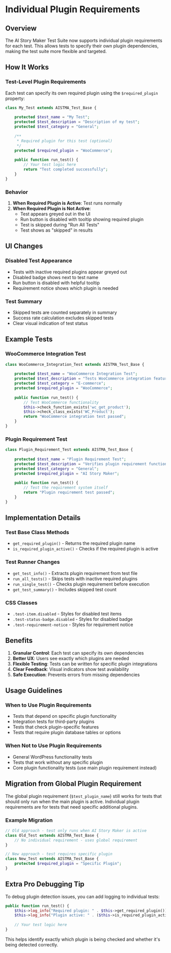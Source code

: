 # Individual Plugin Requirements

## Overview

The AI Story Maker Test Suite now supports individual plugin requirements for each test. This allows tests to specify their own plugin dependencies, making the test suite more flexible and targeted.

## How It Works

### Test-Level Plugin Requirements

Each test can specify its own required plugin using the `$required_plugin` property:

```php
class My_Test extends AISTMA_Test_Base {
    
    protected $test_name = "My Test";
    protected $test_description = "Description of my test";
    protected $test_category = "General";
    
    /**
     * Required plugin for this test (optional)
     */
    protected $required_plugin = "WooCommerce";
    
    public function run_test() {
        // Your test logic here
        return "Test completed successfully";
    }
}
```

### Behavior

1. **When Required Plugin is Active**: Test runs normally
2. **When Required Plugin is Not Active**: 
   - Test appears greyed out in the UI
   - Run button is disabled with tooltip showing required plugin
   - Test is skipped during "Run All Tests"
   - Test shows as "skipped" in results

## UI Changes

### Disabled Test Appearance
- Tests with inactive required plugins appear greyed out
- Disabled badge shows next to test name
- Run button is disabled with helpful tooltip
- Requirement notice shows which plugin is needed

### Test Summary
- Skipped tests are counted separately in summary
- Success rate calculation excludes skipped tests
- Clear visual indication of test status

## Example Tests

### WooCommerce Integration Test
```php
class WooCommerce_Integration_Test extends AISTMA_Test_Base {
    
    protected $test_name = "WooCommerce Integration Test";
    protected $test_description = "Tests WooCommerce integration features";
    protected $test_category = "E-commerce";
    protected $required_plugin = "WooCommerce";
    
    public function run_test() {
        // Test WooCommerce functionality
        $this->check_function_exists('wc_get_product');
        $this->check_class_exists('WC_Product');
        return "WooCommerce integration test passed";
    }
}
```

### Plugin Requirement Test
```php
class Plugin_Requirement_Test extends AISTMA_Test_Base {
    
    protected $test_name = "Plugin Requirement Test";
    protected $test_description = "Verifies plugin requirement functionality";
    protected $test_category = "General";
    protected $required_plugin = "AI Story Maker";
    
    public function run_test() {
        // Test the requirement system itself
        return "Plugin requirement test passed";
    }
}
```

## Implementation Details

### Test Base Class Methods
- `get_required_plugin()` - Returns the required plugin name
- `is_required_plugin_active()` - Checks if the required plugin is active

### Test Runner Changes
- `get_test_info()` - Extracts plugin requirement from test file
- `run_all_tests()` - Skips tests with inactive required plugins
- `run_single_test()` - Checks plugin requirement before execution
- `get_test_summary()` - Includes skipped test count

### CSS Classes
- `.test-item.disabled` - Styles for disabled test items
- `.test-status-badge.disabled` - Styles for disabled badge
- `.test-requirement-notice` - Styles for requirement notice

## Benefits

1. **Granular Control**: Each test can specify its own dependencies
2. **Better UX**: Users see exactly which plugins are needed
3. **Flexible Testing**: Tests can be written for specific plugin integrations
4. **Clear Feedback**: Visual indicators show test availability
5. **Safe Execution**: Prevents errors from missing dependencies

## Usage Guidelines

### When to Use Plugin Requirements
- Tests that depend on specific plugin functionality
- Integration tests for third-party plugins
- Tests that check plugin-specific features
- Tests that require plugin database tables or options

### When Not to Use Plugin Requirements
- General WordPress functionality tests
- Tests that work without any specific plugin
- Core plugin functionality tests (use main plugin requirement instead)

## Migration from Global Plugin Requirement

The global plugin requirement (`$test_plugin_name`) still works for tests that should only run when the main plugin is active. Individual plugin requirements are for tests that need specific additional plugins.

### Example Migration
```php
// Old approach - test only runs when AI Story Maker is active
class Old_Test extends AISTMA_Test_Base {
    // No individual requirement - uses global requirement
}

// New approach - test requires specific plugin
class New_Test extends AISTMA_Test_Base {
    protected $required_plugin = "Specific Plugin";
}
```

## Extra Pro Debugging Tip

To debug plugin detection issues, you can add logging to individual tests:

```php
public function run_test() {
    $this->log_info("Required plugin: " . $this->get_required_plugin());
    $this->log_info("Plugin active: " . ($this->is_required_plugin_active() ? 'true' : 'false'));
    
    // Your test logic here
}
```

This helps identify exactly which plugin is being checked and whether it's being detected correctly. 